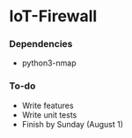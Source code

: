 # IoT-Firewall

### Dependencies
- python3-nmap

### To-do
- Write features
- Write unit tests
- Finish by Sunday (August 1)
